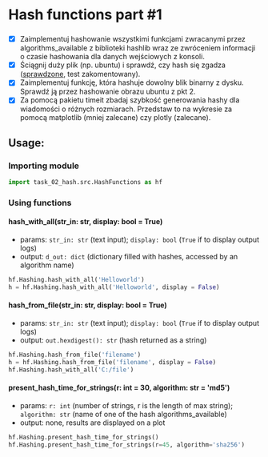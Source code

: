 #   Hash functions part #1

###

- [x] Zaimplementuj hashowanie wszystkimi funkcjami zwracanymi przez algorithms_available z biblioteki hashlib wraz ze zwróceniem informacji o czasie hashowania dla danych wejściowych z konsoli.
- [x] Ściągnij duży plik (np. ubuntu) i sprawdź, czy hash się zgadza ([sprawdzone](https://github.com/MatSaf123/cryptography-classes/blob/master/task_02_hash/tests/HashFunctionsTest.py), test zakomentowany).
- [x] Zaimplementuj funkcję, która hashuje dowolny blik binarny z dysku. Sprawdź ją przez hashowanie obrazu ubuntu z pkt 2.
- [x] Za pomocą pakietu timeit zbadaj szybkość generowania hashy dla wiadomości o różnych rozmiarach. Przedstaw to na wykresie za pomocą matplotlib (mniej zalecane) czy plotly (zalecane).

## Usage:
### Importing module
```py
import task_02_hash.src.HashFunctions as hf
```

### Using functions

#### hash_with_all(str_in: str, display: bool = True)

- params: `str_in: str` (text input); `display: bool` (`True` if to display output logs)
- output: `d_out: dict` (dictionary filled with hashes, accessed by an algorithm name)
```py
hf.Hashing.hash_with_all('Helloworld')
h = hf.Hashing.hash_with_all('Helloworld', display = False)
```
#### hash_from_file(str_in: str, display: bool = True)

- params: `str_in: str` (text input); `display: bool` (`True` if to display output logs)
- output: `out.hexdigest(): str` (hash returned as a string)
```py
hf.Hashing.hash_from_file('filename')
h = hf.Hashing.hash_from_file('filename', display = False)
hf.Hashing.hash_with_all('C:/file')
```
#### present_hash_time_for_strings(r: int = 30, algorithm: str = 'md5')

- params: `r: int` (number of strings, r is the length of max string); `algorithm: str` (name of one of the hash algorithms_available)
- output: none, results are displayed on a plot
```py
hf.Hashing.present_hash_time_for_strings()
hf.Hashing.present_hash_time_for_strings(r=45, algorithm='sha256')
```
